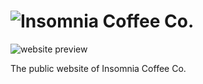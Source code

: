 ![Insomnia Coffee Co.](https://dl.dropboxusercontent.com/u/960204/simko.io/logos/insomnia-coffee-co-logo.svg)
======================

![website preview](https://camo.githubusercontent.com/5df19b0f794e02e74d57f49d60540e47202c84b5/68747470733a2f2f646c2e64726f70626f7875736572636f6e74656e742e636f6d2f752f3936303230342f73696d6b6f2e696f2f70726f6a656374732f696e736f6d6e69612d636f666665652d636f2d73686f77636173652e6a7067)

The public website of Insomnia Coffee Co.
